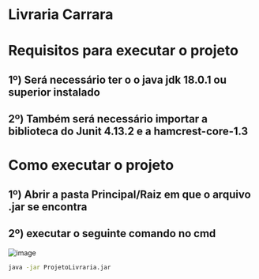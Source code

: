 # Livraria Carrara 

# Requisitos para executar o projeto 

## 1º) Será necessário ter o o java jdk 18.0.1 ou superior instalado 

## 2º) Também será necessário importar a biblioteca do Junit 4.13.2 e a hamcrest-core-1.3 

# Como executar o projeto

## 1º) Abrir a pasta Principal/Raiz em que o arquivo .jar se encontra 

## 2º) executar o seguinte comando no cmd 

![image](https://user-images.githubusercontent.com/92326927/201547238-878601cd-29c4-4b45-9428-3320dc4a74f8.png)
```bash
java -jar ProjetoLivraria.jar
```



